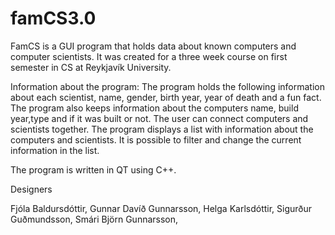 # famCS3.0


FamCS is a GUI program that holds data about known computers and computer scientists.
It was created for a three week course on first semester in CS at Reykjavík University.

Information about the program:  The program holds the following information about each scientist, name, gender, birth year, year of death and a fun fact. The program also keeps information about the computers name, build year,type and if it was built or not.
The user can connect computers and scientists together. The program displays a list with information about the computers and scientists. It is possible to filter and change the current information in the list.

The program is written in QT using C++.

Designers

Fjóla Baldursdóttir,
Gunnar Davíð Gunnarsson,
Helga Karlsdóttir,
Sigurður Guðmundsson,
Smári Björn Gunnarsson,
